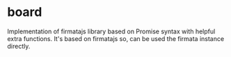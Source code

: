 # board

Implementation of firmatajs library based on Promise syntax with helpful extra functions. It's based on firmatajs so, can be used the firmata instance directly.